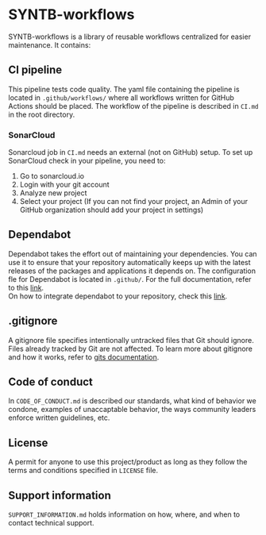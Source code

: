 # SYNTB-workflows
SYNTB-workflows is a library of reusable workflows centralized for easier maintenance. It contains:

## CI pipeline
This pipeline tests code quality. The yaml file containing the pipeline is located in `.github/workflows/` where all workflows written for GitHub Actions should be placed. The workflow of the pipeline is described in `CI.md` in the root directory.

### SonarCloud
Sonarcloud job in `CI.md` needs an external (not on GitHub) setup. To set up SonarCloud check in your pipeline, you need to:
1. Go to sonarcloud.io
2. Login with your git account
3. Analyze new project
4. Select your project (If you can not find your project, an Admin of your GitHub organization should add your project in settings)

## Dependabot
Dependabot takes the effort out of maintaining your dependencies. You can use it to ensure that your repository automatically keeps up with the latest releases of the packages and applications it depends on. The configuration fle for Dependabot is located in `.github/`. For the full documentation, refer to this [link](https://docs.github.com/en/code-security/supply-chain-security/keeping-your-dependencies-updated-automatically/about-dependabot-version-updates).  
On how to integrate dependabot to your repository, check this [link](https://syntio.atlassian.net/l/c/LEqdbpAF).

## .gitignore
A gitignore file specifies intentionally untracked files that Git should ignore. Files already tracked by Git are not affected. To learn more about gitignore and how it works, refer to [gits documentation](https://git-scm.com/docs/gitignore).

## Code of conduct
In `CODE_OF_CONDUCT.md` is described our standards, what kind of behavior we condone, examples of unaccaptable behavior, the ways community leaders enforce written guidelines, etc.

## License
A permit for anyone to use this project/product as long as they follow the terms and conditions specified in `LICENSE` file.

## Support information
`SUPPORT_INFORMATION.md` holds information on how, where, and when to contact technical support.
